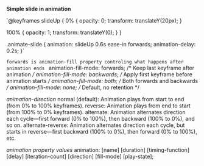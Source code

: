 **Simple slide in animation**


`@keyframes slideUp {
0% {
opacity: 0;
transform: translateY(20px);
}

100% {
opacity: 1;
transform: translateY(0);
}
}

.animate-slide {
animation: slideUp 0.6s ease-in forwards;
animation-delay: 0.2s;
}`

`forwards is animation-fill property controling what happens after animation ends `
animation-fill-mode: forwards;      /* Keep last keyframe after animation */
animation-fill-mode: backwards;     /* Apply first keyframe before animation starts */
animation-fill-mode: both;          /* Both forwards and backwards */
animation-fill-mode: none;          /* Default, no retention */


*animation-direction*
normal (default): Animation plays from start to end (from 0% to 100% keyframes).
reverse: Animation plays from end to start (from 100% to 0% keyframes).
alternate: Animation alternates direction each cycle—first forward (0% to 100%), then backward (100% to 0%), and so on.
alternate-reverse: Animation alternates direction each cycle, but starts in reverse—first backward (100% to 0%), then forward (0% to 100%), etc.


*animation property values*
animation: [name] [duration] [timing-function] [delay] [iteration-count] [direction] [fill-mode] [play-state];
